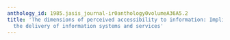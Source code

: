 ```yaml
---
anthology_id: 1985.jasis_journal-ir0anthology0volumeA36A5.2
title: 'The dimensions of perceived accessibility to information: Implications for
  the delivery of information systems and services'
---
```

